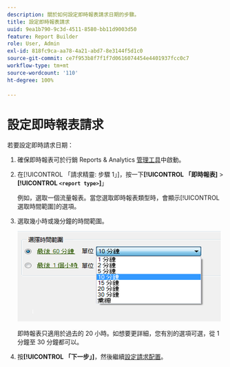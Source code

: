 ```yaml
---
description: 關於如何設定即時報表請求日期的步驟。
title: 設定即時報表請求
uuid: 9ea1b790-9c3d-4511-8580-bb11d9003d50
feature: Report Builder
role: User, Admin
exl-id: 818fc9ca-aa78-4a21-abd7-8e3144f5d1c0
source-git-commit: ce7f953b8f7f1f7d0616074454e4401937fcc0c7
workflow-type: tm+mt
source-wordcount: '110'
ht-degree: 100%

---
```


# 設定即時報表請求

若要設定即時請求日期：

1. 確保即時報表可於行銷 Reports &amp; Analytics [管理工具](https://experienceleague.adobe.com/docs/analytics/admin/admin-tools/real-time-reports/t-realtime-admin.html?lang=zh-Hant)中啟動。
1. 在[!UICONTROL 「請求精靈: 步驟 1」]，按一下&#x200B;**[!UICONTROL 「即時報表]** > **[!UICONTROL `<report type>`]**」

   例如，選取一個流量報表。當您選取即時報表類型時，會顯示[!UICONTROL  選取時間範圍]的選項。

1. 選取幾小時或幾分鐘的時間範圍。

   ![步驟結果](assets/real_time_select_date.png)

   即時報表只適用於過去的 20 小時。如想要更詳細，您有別的選項可選，從 1 分鐘至 30 分鐘都可以。
1. 按&#x200B;**[!UICONTROL 「下一步」]**，然後繼續[設定請求配置](/help/analyze/report-builder/layout/layout.md)。
